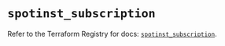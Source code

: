 # `spotinst_subscription`

Refer to the Terraform Registry for docs: [`spotinst_subscription`](https://registry.terraform.io/providers/spotinst/spotinst/1.171.2/docs/resources/subscription).
